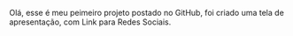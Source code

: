 Olá, esse é meu peimeiro projeto postado no GitHub, foi criado uma tela de apresentação, com Link para Redes Sociais.
